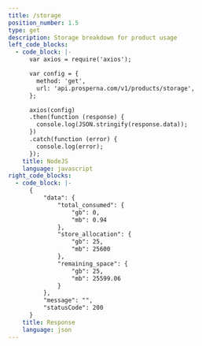 ```yaml
---
title: /storage
position_number: 1.5
type: get
description: Storage breakdown for product usage
left_code_blocks:
  - code_block: |-
      var axios = require('axios');

      var config = {
        method: 'get',
        url: 'api.prosperna.com/v1/products/storage',
      };

      axios(config)
      .then(function (response) {
        console.log(JSON.stringify(response.data));
      })
      .catch(function (error) {
        console.log(error);
      });
    title: NodeJS
    language: javascript
right_code_blocks:
  - code_block: |-
      {
          "data": {
              "total_consumed": {
                  "gb": 0,
                  "mb": 0.94
              },
              "store_allocation": {
                  "gb": 25,
                  "mb": 25600
              },
              "remaining_space": {
                  "gb": 25,
                  "mb": 25599.06
              }
          },
          "message": "",
          "statusCode": 200
      }
    title: Response
    language: json
---
```

